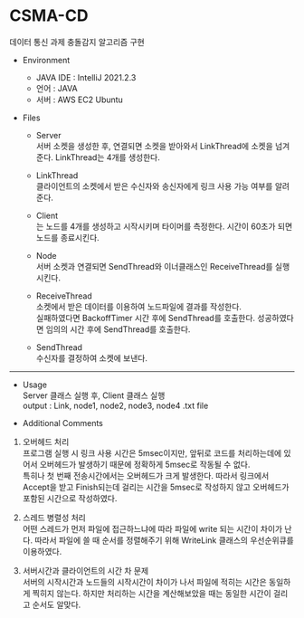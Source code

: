 # CSMA-CD
데이터 통신 과제 충돌감지 알고리즘 구현


- Environment
  + JAVA IDE : IntelliJ 2021.2.3
  + 언어 : JAVA
  + 서버 : AWS EC2 Ubuntu 
 
 

- Files
  + Server    
 서버 소켓을 생성한 후, 연결되면 소켓을 받아와서 LinkThread에 소켓을 넘겨준다. LinkThread는 4개를 생성한다. 

  + LinkThread   
 클라이언트의 소켓에서 받은 수신자와 송신자에게 링크 사용 가능 여부를 알려준다. 

  + Client   
는 노드를 4개를 생성하고 시작시키며 타이머를 측정한다. 시간이 60초가 되면 노드를 종료시킨다.

  + Node   
 서버 소켓과 연결되면 SendThread와 이너클래스인 ReceiveThread를 실행시킨다.

  + ReceiveThread   
소켓에서 받은 데이터를 이용하여 노드파일에 결과를 작성한다.    
실패하였다면 BackoffTimer 시간 후에 SendThread를 호출한다. 성공하였다면 임의의 시간 후에 SendThread를 호출한다.

  + SendThread   
 수신자를 결정하여 소켓에 보낸다.
 
 ---------------------
 
- Usage   
Server 클래스 실행 후, Client 클래스 실행    
output : Link, node1, node2, node3, node4 .txt file
 
 
 
 - Additional Comments
1. 오버헤드 처리   
프로그램 실행 시 링크 사용 시간은 5msec이지만, 앞뒤로 코드를 처리하는데에 있어서 오버헤드가 발생하기 때문에 정확하게 5msec로  작동될 수 없다.    
특히나 첫 번째 전송시간에서는 오버헤드가 크게 발생한다.  따라서 링크에서 Accept을 받고 Finish되는데 걸리는 시간을 5msec로 작성하지 않고 오버헤드가 포함된 시간으로 작성하였다.   
   
2. 스레드 병렬성 처리   
어떤 스레드가 먼저 파일에 접근하느냐에 따라 파일에 write 되는 시간이 차이가 난다. 따라서 파일에 쓸 때 순서를 정렬해주기 위해 WriteLink 클래스의 우선순위큐를 이용하였다.   
   
3. 서버시간과 클라이언트의 시간 차 문제   
서버의 시작시간과 노드들의 시작시간이 차이가 나서 파일에 적히는 시간은 동일하게 찍히지 않는다. 하지만 처리하는 시간을 계산해보았을 때는 동일한 시간이 걸리고 순서도 알맞다.   
